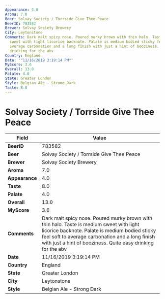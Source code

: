 ```yaml
---
Appearance: 4.0
Aroma: 7.0
Beer: Solvay Society / Torrside Give Thee Peace
BeerID: 783582
Brewer: Solvay Society Brewery
City: Leytonstone
Comments: Dark malt spicy nose. Poured murky brown with thin halo. Taste is medium
  sweet with light licorice backnote. Palate is medium bodied sticky feel soft to
  average carbonation and a long finish with just a hint of booziness. Quite easy
  drinking for the abv
Country: England
Date: '"11/16/2019 3:19:14 PM"'
MyScore: 3.6
Overall: 13.0
Palate: 4.0
State: Greater London
Style: Belgian Ale - Strong Dark
Taste: 8.0
---
```


# Solvay Society / Torrside Give Thee Peace

| Field         | Value |
|---------------|-------|
| **BeerID** | 783582 |
| **Beer** | Solvay Society / Torrside Give Thee Peace |
| **Brewer** | Solvay Society Brewery |
| **Aroma** | 7.0 |
| **Appearance** | 4.0 |
| **Taste** | 8.0 |
| **Palate** | 4.0 |
| **Overall** | 13.0 |
| **MyScore** | 3.6 |
| **Comments** | Dark malt spicy nose. Poured murky brown with thin halo. Taste is medium sweet with light licorice backnote. Palate is medium bodied sticky feel soft to average carbonation and a long finish with just a hint of booziness. Quite easy drinking for the abv |
| **Date** | 11/16/2019 3:19:14 PM |
| **Country** | England |
| **State** | Greater London |
| **City** | Leytonstone |
| **Style** | Belgian Ale - Strong Dark |
